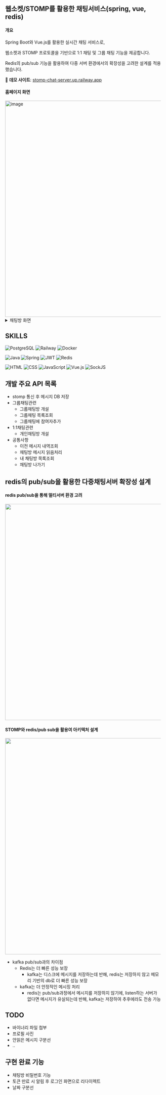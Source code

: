 ## 웹소켓/STOMP를 활용한 채팅서비스(spring, vue, redis)

#### 개요
Spring Boot와 Vue.js를 활용한 실시간 채팅 서비스로,

웹소켓과 STOMP 프로토콜을 기반으로 1:1 채팅 및 그룹 채팅 기능을 제공합니다.

Redis의 pub/sub 기능을 활용하여 다중 서버 환경에서의 확장성을 고려한 설계를 적용했습니다.

🔗 **데모 사이트**: [stomp-chat-server.up.railway.app](https://stomp-chat-server.up.railway.app/)

#### 홈페이지 화면
<img width="700" alt="image" src="https://github.com/user-attachments/assets/4186f731-2af9-4010-baa5-627c966f8f4b" />

<details>
  <summary>채팅방 화면</summary>
    <img width="700" alt="image" src="https://github.com/user-attachments/assets/f6cfe899-0d43-4a49-a375-16ca61d6bdb8" />
</details>

## SKILLS

![PostgreSQL](https://img.shields.io/badge/PostgreSQL-316192?style=flat&logo=postgresql&logoColor=white)
![Railway](https://img.shields.io/badge/Railway-0B0D0E?style=flat&logo=railway&logoColor=white)
![Docker](https://img.shields.io/badge/Docker-2496ED?style=flat&logo=docker&logoColor=white)

![Java](https://img.shields.io/badge/Java-ED8B00?style=flat&logo=openjdk&logoColor=white)
![Spring](https://img.shields.io/badge/Spring-6DB33F?style=flat&logo=spring&logoColor=white)
![JWT](https://img.shields.io/badge/JWT-000000?style=flat&logo=JSON%20web%20tokens&logoColor=white)
![Redis](https://img.shields.io/badge/Redis-DC382D?style=flat&logo=redis&logoColor=white)

![HTML](https://img.shields.io/badge/HTML5-E34F26?style=flat&logo=html5&logoColor=white)
![CSS](https://img.shields.io/badge/CSS3-1572B6?style=flat&logo=css3&logoColor=white)
![JavaScript](https://img.shields.io/badge/JavaScript-F7DF1E?style=flat&logo=javascript&logoColor=black)
![Vue.js](https://img.shields.io/badge/Vue.js-4FC08D?style=flat&logo=vue.js&logoColor=white)
![SockJS](https://img.shields.io/badge/SockJS-000000?style=flat&logo=socket.io&logoColor=white)


## 개발 주요 API 목록
- stomp 통신 후 메시지 DB 저장
- 그룹채팅관련
  - 그룹채팅방 개설
  - 그룹채팅 목록조회
  - 그룹채팅에 참여자추가
- 1:1채팅관련
  - 개인채팅방 개설
- 공통사항
  - 이전 메시지 내역조회
  - 채팅방 메시지 읽음처리
  - 내 채팅방 목록조회
  - 채팅방 나가기

## redis의 pub/sub을 활용한 다중채팅서버 확장성 설계
#### redis pub/sub을 통해 멀티서버 환경 고려
<img src="https://github.com/user-attachments/assets/87031ec1-c754-48b7-8dbf-9c7683ec8d74" width="700" />

#### STOMP와 redis/pub sub을 활용여 아키텍처 설계
<img src="https://github.com/user-attachments/assets/ba2c82fe-d148-4289-aae5-449b1cc32d03" width="700" />

- kafka pub/sub과의 차이점
    - Redis는 더 빠른 성능 보장
        - kafka는 디스크에 메시지를 저장하는데 반해, redis는 저장하지 않고 메모리 기반의 db로 더 빠른 성능 보장
    - kafka는 더 안정적인 메시징 처리
        - redis는 pub/sub과정에서 메시지를 저장하지 않기에, listen하는 서버가 없다면 메시지가 유실되는데 반해, kafka는 저장하여 추후에라도 전송 가능

## TODO
- 바이너리 파일 첨부
- 프로필 사진
- 안읽은 메시지 구분선
- ..

## 구현 완료 기능
- 채팅방 비밀번호 기능
- 토큰 만료 시 알림 후 로그인 화면으로 리다이렉트 
- 날짜 구분선
